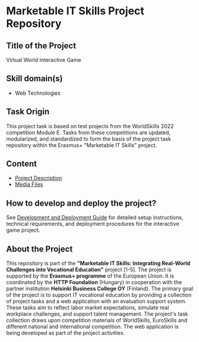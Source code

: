 # Marketable IT Skills Project Repository

## Title of the Project

Virtual World Interactive Game

## Skill domain(s)

- Web Technologies

## Task Origin

This project task is based on test projects from the WorldSkills 2022 competition Module E. Tasks from these competitions are updated, modularized, and standardized to form the basis of the project task repository within the Erasmus+ "Marketable IT Skills" project.

## Content

- [Project Description](project-description.md)
- [Media Files](assets/)

## How to develop and deploy the project?

See [Development and Deployment Guide](development-and-deployment.md) for detailed setup instructions, technical requirements, and deployment procedures for the interactive game project.

## About the Project

This repository is part of the **"Marketable IT Skills: Integrating Real-World Challenges into Vocational Education"** project [1-5]. The project is supported by the **Erasmus+ programme** of the European Union. It is coordinated by the **HTTP Foundation** (Hungary) in cooperation with the partner institution **Helsinki Business College OY** (Finland). The primary goal of the project is to support IT vocational education by providing a collection of project tasks and a web application with an evaluation support system. These tasks aim to reflect labor market expectations, simulate real workplace challenges, and support talent management. The project's task collection draws upon competition materials of WorldSkills, EuroSkills and different national and international competition. The web application is being developed as part of the project activities.
